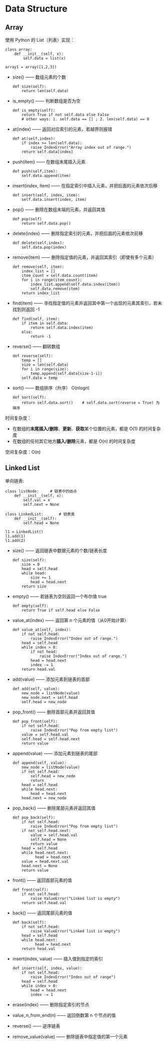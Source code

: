 # Data Structure

## Array

使用 Python 的 List（列表）实现：

```
class array:
    def __init__(self, x):
        self.data = list(x)

array1 = array([1,2,3])
```

- size() —— 数组元素的个数
  
  ```
  def size(self):
      return len(self.data)
  ```

- is_empty() —— 判断数组是否为空
  
  ```
  def is_empty(self):
      return True if not self.data else False
      # other ways: 1. self.data == [] ; 2. len(self.data) == 0
  ```

- at(index) —— 返回对应索引的元素，若越界则报错
  
  ```
  def at(self,index):
      if index >= len(self.data):
          raise IndexError("Array index out of range.")
      return self.data[index]
  ```

- push(item) —— 在数组末尾插入元素
  
  ```
  def push(self,item):
      self.data.append(item)
  ```

- insert(index, item) —— 在指定索引中插入元素，并把后面的元素依次后移
  
  ```
  def insert(self, index, item):
      self.data.insert(index, item)
  ```

- pop() —— 删除在数组末端的元素，并返回其值
  
  ```
  def pop(self)
      return self.data.pop()
  ```

- delete(index) —— 删除指定索引的元素，并把后面的元素依次前移
  
  ```
  def delete(self,index):
      self.data.pop(index)
  ```

- remove(item) —— 删除指定值的元素，并返回其索引（即使有多个元素）
  
  ```
  def remove(self, item):
      index_list = []
      item_count = self.data.count(item)
      for i in range(item_count):
          index_list.append(self.data.index(item))
          self.data.remove(item)
      return index_list
  ```

- find(item) —— 寻找指定值的元素并返回其中第一个出现的元素其索引，若未找到则返回 -1
  
  ```
  def find(self, item):
      if item in self.data:
          return self.data.index(item)
      else:
          return -1
  ```

- reverse() —— 翻转数组
  
  ```
  def reverse(self):
      temp = []
      size = len(self.data)
      for i in range(size):
          temp.append(self.data[size-1-i])
      self.data = temp
  ```

- sort() —— 数组排序（升序） O(nlogn)
  
  ```
  def sort(self):
      return self.data.sort()    # self.data.sort(reverse = True) 为降序 
  ```

时间复杂度：

- 在数组的**末尾插入/删除**、**更新**、**获取**某个位置的元素，都是 O(1) 的时间复杂度
- 在数组的任何其它地方**插入/删除**元素，都是 O(n) 的时间复杂度

空间复杂度：O(n)

## Linked List

单向链表:

```
class listNode:		# 链表中的结点
    def __init__(self, x):
        self.val = x
        self.next = None

class LinkedList:		# 链表类
    def __init__(self):
        self.head = None

l1 = LinkedList()
l1.add(1)
l1.add(2)
```

- size() —— 返回链表中数据元素的个数/链表长度
  
  ```
  def size(self):
      size = 0
      head = self.head
      while head:
          size += 1
          head = head.next
      return size
  ```

- empty() —— 若链表为空则返回一个布尔值 true
  
  ```
  def empty(self):
      return True if self.head else False
  ```

- value_at(index) —— 返回第 n 个元素的值（从0开始计算）
  
  ```
  def value_at(self, index):
      if not self.head:
          raise IndexError("Index out of range.")
      head = self.head
      while index > 0:
          if not head:
              raise IndexError("Index out of range.")
          head = head.next
          index -= 1
      return head.val
  ```

- add(value) —— 添加元素到链表的首部
  
  ```
  def add(self, value):
      new_node = listNode(value)
      new_node.next = self.head
      self.head = new_node
  ```

- pop_front() —— 删除首部元素并返回其值
  
  ```
  def pop_front(self):
      if not self.head:
          raise IndexError("Pop from empty list")
      value = self.head.val
      self.head = self.head.next
      return value
  ```

- append(value) —— 添加元素到链表的尾部
  
  ```
  def append(self, value):
      new_node = listNode(value)
      if not self.head:
          self.head = new_node
          return
      head = self.head
      while head.next:
          head = head.next
      head.next = new_node
  ```

- pop_back() —— 删除尾部元素并返回其值
  
  ```
  def pop_back(self):
      if not self.head:
          raise IndexError("Pop from empty list")
      if not self.head.next:
          value = self.head.val
          self.head = None
          return value
      head = self.head
      while head.next.next:
            head = head.next
      value = head.next.val
      head.next = None
      return value
  ```

- front() —— 返回首部元素的值
  
  ```
  def front(self):
      if not self.head:
          raise ValueError("Linked list is empty")
      return self.head.val
  ```

- back() —— 返回尾部元素的值
  
  ```
  def back(self):
      if not self.head:
          raise ValueError("Linked list is empty")
      head = self.head
      while head.next:
            head = head.next
      return head.val
  ```

- insert(index, value) —— 插入值到指定的索引
  
  ```
  def insert(self, index, value):
      if not self.head:
          raise IndexError("Index out of range")
      head = self.head
      while index > 0:
          head = head.next
          index -= 1
  ```

- erase(index) —— 删除指定索引的节点

- value_n_from_end(n) —— 返回倒数第 n 个节点的值

- reverse() —— 逆序链表

- remove_value(value) —— 删除链表中指定值的第一个元素
